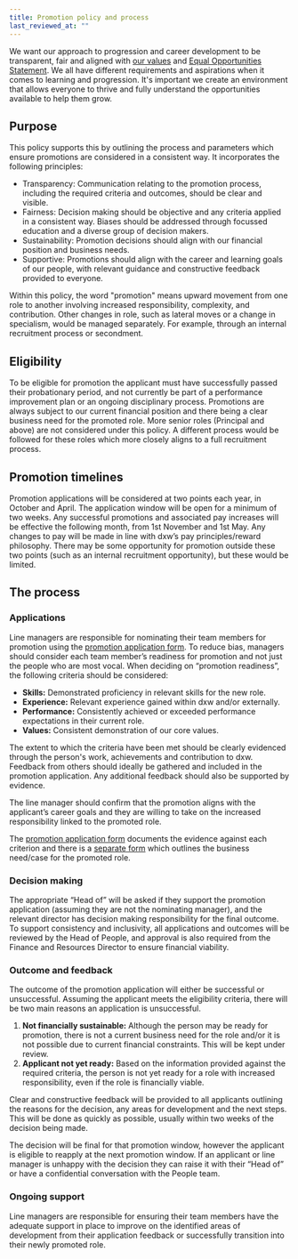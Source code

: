 ```yaml
---
title: Promotion policy and process
last_reviewed_at: ""
---
```

We want our approach to progression and career development to be transparent,
fair and aligned with [our values](/about-us/our-mission-values-and-principles)
and [Equal Opportunities
Statement](/staff-handbook/policies-and-procedures/inclusion-diversity-equality).
We all have different requirements and aspirations when it comes to learning and
progression. It's important we create an environment that allows everyone to
thrive and fully understand the opportunities available to help them grow.

## Purpose

This policy supports this by outlining the process and parameters which ensure
promotions are considered in a consistent way. It incorporates the following
principles:

* Transparency: Communication relating to the promotion process, including the
required criteria and outcomes, should be clear and visible.
* Fairness: Decision making should be objective and any criteria applied in a
consistent way. Biases should be addressed through focussed education and a
diverse group of decision makers. 
* Sustainability: Promotion decisions should align with our financial position
and business needs.  
* Supportive: Promotions should align with the career and learning goals of our
people, with relevant guidance and constructive feedback provided to everyone.

Within this policy, the word "promotion" means upward movement from one role to
another involving increased responsibility, complexity, and contribution. Other
changes in role, such as lateral moves or a change in specialism, would be
managed separately. For example, through an internal recruitment process or
secondment.

## Eligibility

To be eligible for promotion the applicant must have successfully passed their
probationary period, and not currently be part of a performance improvement plan
or an ongoing disciplinary process. Promotions are always subject to our current
financial position and there being a clear business need for the promoted role.
More senior roles (Principal and above) are not considered under this policy. A
different process would be followed for these roles which more closely aligns to
a full recruitment process.  

## Promotion timelines

Promotion applications will be considered at two points each year, in October
and April. The application window will be open for a minimum of two weeks. Any
successful promotions and associated pay increases will be effective the
following month, from 1st November and 1st May. Any changes to pay will be made
in line with dxw’s pay principles/reward philosophy. There may be some
opportunity for promotion outside these two points (such as an internal
recruitment opportunity), but these would be limited. 

## The process

### Applications

Line managers are responsible for nominating their team members for promotion
using the [promotion application
form](https://docs.google.com/document/d/10pXsruenQxIslcngPOeyCh7zaQIJrRHYZCyLEDtZ7fY/edit?tab=t.0).
To reduce bias, managers should consider each team member’s readiness for
promotion and not just the people who are most vocal. When deciding on
“promotion readiness”, the following criteria should be considered:

* **Skills:** Demonstrated proficiency in relevant skills for the new role.
* **Experience:** Relevant experience gained within dxw and/or externally.
* **Performance:** Consistently achieved or exceeded performance expectations in their current role.
* **Values:** Consistent demonstration of our core values.

The extent to which the criteria have been met should be clearly evidenced
through the person's work, achievements and contribution to dxw. Feedback from
others should ideally be gathered and included in the promotion application. Any
additional feedback should also be supported by evidence.

The line manager should confirm that the promotion aligns with the applicant’s
career goals and they are willing to take on the increased responsibility linked
to the promoted role.

The [promotion application
form](https://docs.google.com/document/d/10pXsruenQxIslcngPOeyCh7zaQIJrRHYZCyLEDtZ7fY/edit?tab=t.0)
documents the evidence against each criterion and there is a [separate
form](https://docs.google.com/document/d/1R6VpwemSt6NqhRvffmM2SDnefyTOdbNFx416HwwFS30/edit?tab=t.0)
which outlines the business need/case for the promoted role.

### Decision making

The appropriate “Head of” will be asked if they support the promotion
application (assuming they are not the nominating manager), and the relevant
director has decision making responsibility for the final outcome. To support
consistency and inclusivity, all applications and outcomes will be reviewed by
the Head of People, and approval is also required from the Finance and Resources
Director to ensure financial viability.

### Outcome and feedback

The outcome of the promotion application will either be successful or
unsuccessful. Assuming the applicant meets the eligibility criteria, there will
be two main reasons an application is unsuccessful.

1. **Not financially sustainable:** Although the person may be ready for
   promotion, there is not a current business need for the role and/or it is not
   possible due to current financial constraints. This will be kept under
   review.
2. **Applicant not yet ready:** Based on the information provided against the
   required criteria, the person is not yet ready for a role with increased
   responsibility, even if the role is financially viable.

Clear and constructive feedback will be provided to all applicants outlining the
reasons for the decision, any areas for development and the next steps. This
will be done as quickly as possible, usually within two weeks of the decision
being made.

The decision will be final for that promotion window, however the applicant is
eligible to reapply at the next promotion window. If an applicant or line
manager is unhappy with the decision they can raise it with their “Head of” or
have a confidential conversation with the People team.

### Ongoing support

Line managers are responsible for ensuring their team members have the adequate
support in place to improve on the identified areas of development from their
application feedback or successfully transition into their newly promoted role.
